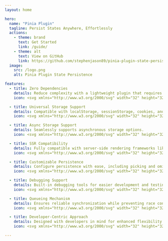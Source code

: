 ```yaml
---
layout: home

hero:
  name: "Pinia Plugin"
  tagline: Persist States Anywhere, Effortlessly
  actions:
    - theme: brand
      text: Get Started
      link: /guide/
    - theme: alt
      text: View on GitHub
      link: https://github.com/stephenjason89/pinia-plugin-state-persistence
  image:
    src: /logo.png
    alt: Pinia Plugin State Persistence

features:
  - title: Zero Dependencies
    details: Reduce complexity with a lightweight plugin that requires no dependencies.
    icon: <svg xmlns="http://www.w3.org/2000/svg" width="32" height="32" viewBox="0 0 24 24"><path fill="currentColor" d="M13.414 3H14a1 1 0 0 1 .8.4l6.5 8a1 1 0 0 1 0 1.2l-6.5 8a1 1 0 0 1-.8.4h-4a1 1 0 0 1-.8-.4l-6.5-8a1 1 0 0 1 0-1.2l6.5-8A1 1 0 0 1 9.414 3h4ZM8.5 11.5a1 1 0 1 0 0 2h7a1 1 0 1 0 0-2h-7Z"/></svg>

  - title: Universal Storage Support
    details: Compatible with localStorage, sessionStorage, cookies, and more.
    icon: <svg xmlns="http://www.w3.org/2000/svg" width="32" height="32" viewBox="0 0 24 24"><path fill="currentColor" d="M6 2h12a4 4 0 0 1 4 4v12a4 4 0 0 1-4 4H6a4 4 0 0 1-4-4V6a4 4 0 0 1 4-4Zm6 15a5 5 0 1 0-5-5 5 5 0 0 0 5 5Zm3-7.25a.75.75 0 1 0-.75-.75.75.75 0 0 0 .75.75Z"/></svg>

  - title: Async Storage Support
    details: Seamlessly supports asynchronous storage options.
    icon: <svg xmlns="http://www.w3.org/2000/svg" width="32" height="32" viewBox="0 0 24 24"><path fill="currentColor" d="M12 2a10 10 0 0 0-10 10 10 10 0 0 0 10 10 10 10 0 0 0 10-10 10 10 0 0 0-10-10Zm1 15h-2v-4h2Zm0-6h-2V7h2Z"/><path fill="currentColor" d="M15.75 9.25a.75.75 0 1 1-.75-.75.75.75 0 0 1 .75.75Zm-7.5 5.5a.75.75 0 1 1-.75-.75.75.75 0 0 1 .75.75Z"/></svg>

  - title: SSR Compatibility
    details: Fully compatible with server-side rendering frameworks like Nuxt.
    icon: <svg xmlns="http://www.w3.org/2000/svg" width="32" height="32" viewBox="0 0 24 24"><path fill="currentColor" d="M12 2a10 10 0 1 0 10 10A10 10 0 0 0 12 2ZM8 12H4l8-8v8Zm0 4v-2h2a4 4 0 1 1 4 4h-6Zm8 0a2 2 0 1 0-2-2h2Z"/></svg>

  - title: Customizable Persistence
    details: Configure persistence with ease, including picking and omitting paths.
    icon: <svg xmlns="http://www.w3.org/2000/svg" width="32" height="32" viewBox="0 0 24 24"><path fill="currentColor" d="M12 2a10 10 0 0 0-10 10h2a8 8 0 0 1 16 0 8 8 0 0 1-16 0H2a10 10 0 1 0 10-10ZM8 16h8v2H8Zm0-4h8v2H8Z"/></svg>

  - title: Debugging Support
    details: Built-in debugging tools for easier development and testing.
    icon: <svg xmlns="http://www.w3.org/2000/svg" width="32" height="32" viewBox="0 0 24 24"><path fill="currentColor" d="M3 5a2 2 0 0 1 2-2h14a2 2 0 0 1 2 2v14a2 2 0 0 1-2 2H5a2 2 0 0 1-2-2V5Zm2 0v14h14V5H5Zm6 2h2v2h2v2h-2v2h-2v-2H9V9h2V7Z"/></svg>

  - title: Queueing Mechanism
    details: Ensures reliable synchronization while preventing race conditions during async operations.
    icon: <svg xmlns="http://www.w3.org/2000/svg" width="32" height="32" viewBox="0 0 24 24"><path fill="currentColor" d="M3 12a1 1 0 0 1 1-1h12V9l4 3.001L16 15v-2H4a1 1 0 0 1-1-1Zm3 7a1 1 0 0 1 1-1h12a1 1 0 1 1 0 2H7a1 1 0 0 1-1-1ZM4 5a1 1 0 0 1 1-1h12a1 1 0 1 1 0 2H5A1 1 0 0 1 4 5Z"/></svg>

  - title: Developer-Centric Approach
    details: Designed with developers in mind for enhanced flexibility.
    icon: <svg xmlns="http://www.w3.org/2000/svg" width="32" height="32" viewBox="0 0 24 24"><path fill="currentColor" d="M12 2a10 10 0 1 0 10 10A10 10 0 0 0 12 2Zm3 15-6-6 6-6Z"/></svg>

---
```

